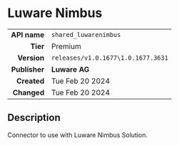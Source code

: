 # Luware Nimbus
| | |
|-:|-|
|**API name**|`shared_luwarenimbus`|
|**Tier**|Premium|
|**Version**|`releases/v1.0.1677\1.0.1677.3631`|
|**Publisher**|**Luware AG**|
|**Created**|Tue Feb 20 2024|
|**Changed**|Tue Feb 20 2024|

## Description
Connector to use with Luware Nimbus Solution.

